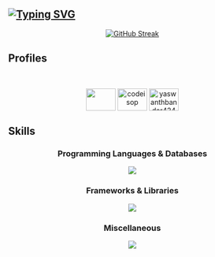 
<h2 algin="center">
  <!-- https://git.io/typing-svg -->
  <a href="https://github.com/yaswanthbandaru">
    <img align="center" src="https://readme-typing-svg.demolab.com?font=Fira+Code&pause=1000&center=true&vCenter=true&random=false&width=435&lines=Hi+This+is+Yaswanth+Bandaru" alt="Typing SVG" />
  </a>
</h2>


<!-- ![yaswanthbandaru github stats](https://github-readme-stats.vercel.app/api?username=yaswanthbandaru&show_icons=true&count_private=true&show_icons=true&theme=tokyonight) -->

<!-- ![Chan27-2's top used languages](https://github-readme-stats.vercel.app/api/top-langs/?username=yaswanthbandaru&layout=compact&theme=tokyonight) -->

<!-- 
<p align="center">
	<a href="https://git.io/streak-stats"><img src="https://github-readme-stats.vercel.app/api/top-langs/?username=yaswanthbandaru" alt="GitHub Streak" /></a>
</p>
-->


<p align="center">
  <a href="https://git.io/streak-stats"><img src="https://streak-stats.demolab.com?user=yaswanthbandaru" alt="GitHub Streak" /></a>
</p>


<h2 align="left">Profiles</h2>
<br/>
<p align="center">
	<a href="https://www.linkedin.com/in/yaswanthbandaru/" target="blank"
		><img
			align="center"
			src="https://raw.githubusercontent.com/rahuldkjain/github-profile-readme-generator/master/src/images/icons/Social/linked-in-alt.svg"
			alt=""
			height="45"
			width="60"
	/></a>
	<a href="https://codeforces.com/profile/codeisop" target="blank"
		><img
			align="center"
			src="https://raw.githubusercontent.com/rahuldkjain/github-profile-readme-generator/master/src/images/icons/Social/codeforces.svg"
			alt="codeisop"
			height="45"
			width="60"
	/></a>
	<a href="https://leetcode.com/u/yaswanthbandaru424/" target="blank"
		><img
			align="center"
			src="https://raw.githubusercontent.com/rahuldkjain/github-profile-readme-generator/master/src/images/icons/Social/leet-code.svg"
			alt="yaswanthbandar424"
			height="45"
			width="60"
	/></a>
</p>

## Skills

<!-- github linke for skills => https://github.com/tandpfun/skill-icons -->
<h3 align="center">Programming Languages & Databases </h3>
<p align="center">
  <a href="https://skillicons.dev">
    <img src="https://skillicons.dev/icons?i=js,cpp,python,typescript,postgres,r,bash,mysql,mongodb" />
  </a>
</p>
<h3 align="center">Frameworks & Libraries </h3>
<p align="center">
  <a href="https://skillicons.dev">
    <img src="https://skillicons.dev/icons?i=react,nodejs,nextjs,django,express,graphql,tensorflow,spring,css,express,sklearn,tailwind,materialui,solidity" />
  </a>
</p>
<h3 align="center">Miscellaneous</h3>
<p align="center">
  <a href="https://skillicons.dev">
    <img src="https://skillicons.dev/icons?i=ubuntu,neovim,aws,docker,git,postman,matlab,linux,latex,octave,npm,vim" />
  </a>
</p>
